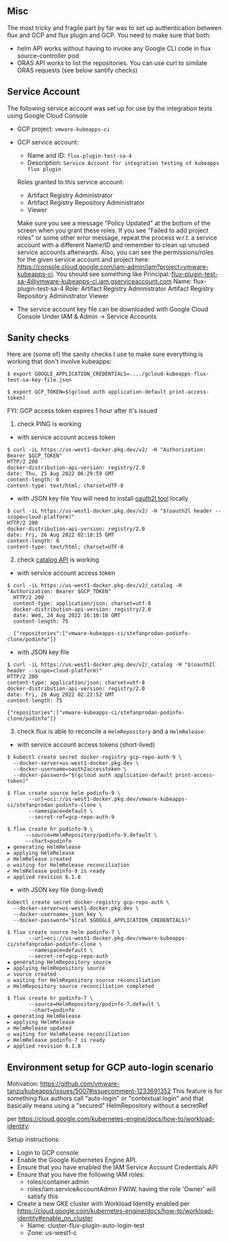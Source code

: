 ## Misc
The most tricky and fragile part by far was to set up authentication between flux and GCP and flux plugin and GCP. You need to make sure that both:
- helm API works without having to invoke any Google CLI code in flux source-controller pod
- ORAS API works to list the repositories. You can use curl to similate ORAS requests (see below santify checks) 

## Service Account
The following service account was set up for use by the integration tests using
Google Cloud Console
- GCP project: `vmware-kubeapps-ci`
- GCP service account:
    - Name and ID: `flux-plugin-test-sa-4`
    - Description: `Service Account for integration testing of kubeapps flux plugin`

  Roles granted to this service account:
    - Artifact Registry Administrator
    - Artifact Registry Repository Administrator
    - Viewer

  Make sure you see a message "Policy Updated" at the bottom of the screen when you grant these roles. If you see "Failed to add project roles" or some other error message,
  repeat the process w.r.t. a service account with a different Name/ID and remember to clean up unused service accounts afterwards.
  Also, you can see the permissions/roles for the given service account and project here:
  https://console.cloud.google.com/iam-admin/iam?project=vmware-kubeapps-ci. 
  You should see something like
  Principal:
    flux-plugin-test-sa-4@vmware-kubeapps-ci.iam.gserviceaccount.com 
  Name:
  	flux-plugin-test-sa-4
  Role: 
    Artifact Registry Administrator
    Artifact Registry Repository Administrator
    Viewer 
- The service account key file can be downloaded with Google Cloud Console
     Under IAM & Admin -> Service Accounts

## Sanity checks 
Here are (some of) the sanity checks I use to make sure everything is working that don't involve kubeapps:
```
$ export GOOGLE_APPLICATION_CREDENTIALS=..../gcloud-kubeapps-flux-test-sa-key-file.json

$ export GCP_TOKEN=$(gcloud auth application-default print-access-token)
```
FYI: GCP access token expires 1 hour after it's issued

1. check PING is working 
  * with service account access token 
```
$ curl -iL https://us-west1-docker.pkg.dev/v2/ -H "Authorization: Bearer $GCP_TOKEN"
HTTP/2 200 
docker-distribution-api-version: registry/2.0
date: Thu, 25 Aug 2022 06:29:59 GMT
content-length: 0
content-type: text/html; charset=UTF-8
```

  * with JSON key file
  You will need to install [oauth2l tool](https://github.com/google/oauth2l) locally
```
$ curl -iL https://us-west1-docker.pkg.dev/v2/ -H "$(oauth2l header --scope=cloud-platform)"
HTTP/2 200 
docker-distribution-api-version: registry/2.0
date: Fri, 26 Aug 2022 02:18:15 GMT
content-length: 0
content-type: text/html; charset=UTF-8
```

2. check [catalog API](https://github.com/opencontainers/distribution-spec/blob/main/spec.md#listing-repositories) is working 
  * with service account access token
```
$ curl -iL https://us-west1-docker.pkg.dev/v2/_catalog -H "Authorization: Bearer $GCP_TOKEN"
  HTTP/2 200
  content-type: application/json; charset=utf-8
  docker-distribution-api-version: registry/2.0
  date: Wed, 24 Aug 2022 16:10:18 GMT
  content-length: 75

  {"repositories":["vmware-kubeapps-ci/stefanprodan-podinfo-clone/podinfo"]}
```
  * with JSON key file
```
$ curl -iL https://us-west1-docker.pkg.dev/v2/_catalog -H "$(oauth2l header --scope=cloud-platform)"
HTTP/2 200 
content-type: application/json; charset=utf-8
docker-distribution-api-version: registry/2.0
date: Fri, 26 Aug 2022 02:22:52 GMT
content-length: 75

{"repositories":["vmware-kubeapps-ci/stefanprodan-podinfo-clone/podinfo"]}
```

3. check flux is able to reconcile a `HelmRepository` and a `HelmRelease`:
  * with service account access tokens (short-lived)
```
$ kubectl create secret docker-registry gcp-repo-auth-9 \
  --docker-server=us-west1-docker.pkg.dev \
  --docker-username=oauth2accesstoken \
  --docker-password="$(gcloud auth application-default print-access-token)"

$ flux create source helm podinfo-9 \
       --url=oci://us-west1-docker.pkg.dev/vmware-kubeapps-ci/stefanprodan-podinfo-clone \
       --namespace=default \
       --secret-ref=gcp-repo-auth-9

$ flux create hr podinfo-9 \
      --source=HelmRepository/podinfo-9.default \
      --chart=podinfo
✚ generating HelmRelease
► applying HelmRelease
✔ HelmRelease created
◎ waiting for HelmRelease reconciliation
✔ HelmRelease podinfo-9 is ready
✔ applied revision 6.1.8
```
  * with JSON key file (long-lived)
```
kubectl create secret docker-registry gcp-repo-auth \
  --docker-server=us-west1-docker.pkg.dev \
  --docker-username=_json_key \
  --docker-password="$(cat $GOOGLE_APPLICATION_CREDENTIALS)"

$ flux create source helm podinfo-7 \
       --url=oci://us-west1-docker.pkg.dev/vmware-kubeapps-ci/stefanprodan-podinfo-clone \
       --namespace=default \
       --secret-ref=gcp-repo-auth
✚ generating HelmRepository source
► applying HelmRepository source
✔ source created
◎ waiting for HelmRepository source reconciliation
✔ HelmRepository source reconciliation completed

$ flux create hr podinfo-7 \
       --source=HelmRepository/podinfo-7.default \
       --chart=podinfo
✚ generating HelmRelease
► applying HelmRelease
✔ HelmRelease updated
◎ waiting for HelmRelease reconciliation
✔ HelmRelease podinfo-7 is ready
✔ applied revision 6.1.8
```

## Environment setup for GCP auto-login scenario
Motivation: https://github.com/vmware-tanzu/kubeapps/issues/5007#issuecomment-1233691352
This feature is for something flux authors call "auto-login" or
"contextual login" and that basically means using a "secured" HelmRepository without
a secretRef

per https://cloud.google.com/kubernetes-engine/docs/how-to/workload-identity:

Setup instructions:
- Login to GCP console
- Enable the Google Kubernetes Engine API. 
- Ensure that you have enabled the IAM Service Account Credentials API
- Ensure that you have the following IAM roles:
  * roles/container.admin
  * roles/iam.serviceAccountAdmin
  FWIW, having the role 'Owner' will satisfy this
- Create a new GKE cluster with Workload Identity enabled
  per https://cloud.google.com/kubernetes-engine/docs/how-to/workload-identity#enable_on_cluster
  * Name: cluster-flux-plugin-auto-login-test
  * Zone: us-west1-c  
